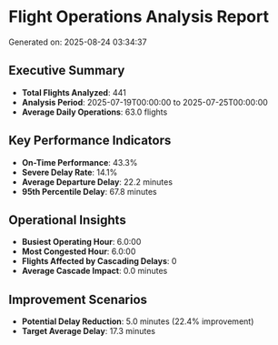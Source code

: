 # Flight Operations Analysis Report
Generated on: 2025-08-24 03:34:37

## Executive Summary
- **Total Flights Analyzed**: 441
- **Analysis Period**: 2025-07-19T00:00:00 to 2025-07-25T00:00:00
- **Average Daily Operations**: 63.0 flights

## Key Performance Indicators
- **On-Time Performance**: 43.3%
- **Severe Delay Rate**: 14.1%
- **Average Departure Delay**: 22.2 minutes
- **95th Percentile Delay**: 67.8 minutes


## Operational Insights
- **Busiest Operating Hour**: 6.0:00
- **Most Congested Hour**: 6.0:00
- **Flights Affected by Cascading Delays**: 0
- **Average Cascade Impact**: 0.0 minutes


## Improvement Scenarios
- **Potential Delay Reduction**: 5.0 minutes (22.4% improvement)
- **Target Average Delay**: 17.3 minutes
